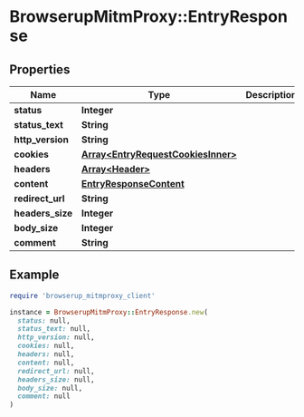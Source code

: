 # BrowserupMitmProxy::EntryResponse

## Properties

| Name | Type | Description | Notes |
| ---- | ---- | ----------- | ----- |
| **status** | **Integer** |  |  |
| **status_text** | **String** |  |  |
| **http_version** | **String** |  |  |
| **cookies** | [**Array&lt;EntryRequestCookiesInner&gt;**](EntryRequestCookiesInner.md) |  |  |
| **headers** | [**Array&lt;Header&gt;**](Header.md) |  |  |
| **content** | [**EntryResponseContent**](EntryResponseContent.md) |  |  |
| **redirect_url** | **String** |  |  |
| **headers_size** | **Integer** |  |  |
| **body_size** | **Integer** |  |  |
| **comment** | **String** |  | [optional] |

## Example

```ruby
require 'browserup_mitmproxy_client'

instance = BrowserupMitmProxy::EntryResponse.new(
  status: null,
  status_text: null,
  http_version: null,
  cookies: null,
  headers: null,
  content: null,
  redirect_url: null,
  headers_size: null,
  body_size: null,
  comment: null
)
```

